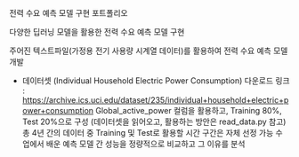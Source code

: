 전력 수요 예측 모델 구현 포트폴리오



다양한 딥러닝 모델을 활용한 전력 수요 예측 모델 구현


주어진 텍스트파일(가정용 전기 사용량 시계열 데이터)를 활용하여 전력 수요 예측 모델 개발
   * 데이터셋 (Individual Household Electric Power Consumption)
   다운로드 링크 : https://archive.ics.uci.edu/dataset/235/individual+household+electric+power+consumption
Global_active_power 컬럼을 활용하고, Training 80%, Test 20%으로 구성 
   (데이터셋을 읽어오고, 활용하는 방안은 read_data.py 참고)
총 4년 간의 데이터 중 Training 및 Test로 활용할 시간 구간은 자체 선정 가능
수업에서 배운 예측 모델 간 성능을 정량적으로 비교하고 그 이유를 분석
